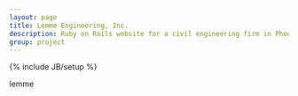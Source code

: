 ```yaml
---
layout: page
title: Lemme Engineering, Inc.
description: Ruby on Rails website for a civil engineering firm in Phoenix, Arizona.
group: project
---
```

{% include JB/setup %}

lemme